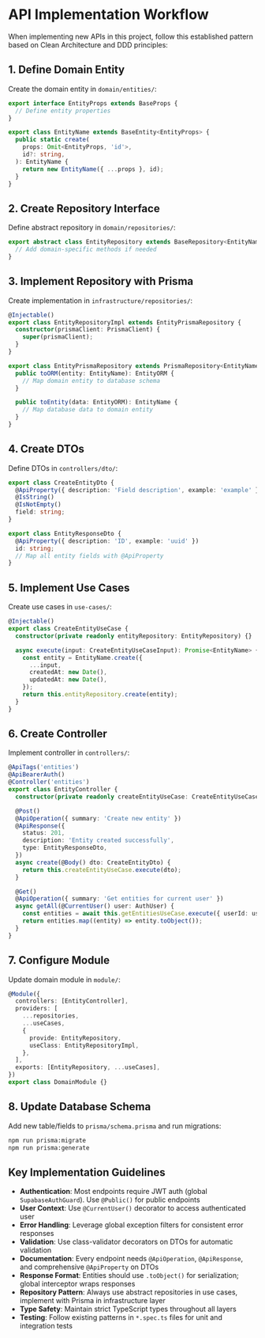 # API Implementation Workflow

When implementing new APIs in this project, follow this established pattern based on Clean Architecture and DDD principles:

## 1. Define Domain Entity

Create the domain entity in `domain/entities/`:

```typescript
export interface EntityProps extends BaseProps {
  // Define entity properties
}

export class EntityName extends BaseEntity<EntityProps> {
  public static create(
    props: Omit<EntityProps, 'id'>,
    id?: string,
  ): EntityName {
    return new EntityName({ ...props }, id);
  }
}
```

## 2. Create Repository Interface

Define abstract repository in `domain/repositories/`:

```typescript
export abstract class EntityRepository extends BaseRepository<EntityName> {
  // Add domain-specific methods if needed
}
```

## 3. Implement Repository with Prisma

Create implementation in `infrastructure/repositories/`:

```typescript
@Injectable()
export class EntityRepositoryImpl extends EntityPrismaRepository {
  constructor(prismaClient: PrismaClient) {
    super(prismaClient);
  }
}

export class EntityPrismaRepository extends PrismaRepository<EntityName> {
  public toORM(entity: EntityName): EntityORM {
    // Map domain entity to database schema
  }

  public toEntity(data: EntityORM): EntityName {
    // Map database data to domain entity
  }
}
```

## 4. Create DTOs

Define DTOs in `controllers/dto/`:

```typescript
export class CreateEntityDto {
  @ApiProperty({ description: 'Field description', example: 'example' })
  @IsString()
  @IsNotEmpty()
  field: string;
}

export class EntityResponseDto {
  @ApiProperty({ description: 'ID', example: 'uuid' })
  id: string;
  // Map all entity fields with @ApiProperty
}
```

## 5. Implement Use Cases

Create use cases in `use-cases/`:

```typescript
@Injectable()
export class CreateEntityUseCase {
  constructor(private readonly entityRepository: EntityRepository) {}

  async execute(input: CreateEntityUseCaseInput): Promise<EntityName> {
    const entity = EntityName.create({
      ...input,
      createdAt: new Date(),
      updatedAt: new Date(),
    });
    return this.entityRepository.create(entity);
  }
}
```

## 6. Create Controller

Implement controller in `controllers/`:

```typescript
@ApiTags('entities')
@ApiBearerAuth()
@Controller('entities')
export class EntityController {
  constructor(private readonly createEntityUseCase: CreateEntityUseCase) {}

  @Post()
  @ApiOperation({ summary: 'Create new entity' })
  @ApiResponse({
    status: 201,
    description: 'Entity created successfully',
    type: EntityResponseDto,
  })
  async create(@Body() dto: CreateEntityDto) {
    return this.createEntityUseCase.execute(dto);
  }

  @Get()
  @ApiOperation({ summary: 'Get entities for current user' })
  async getAll(@CurrentUser() user: AuthUser) {
    const entities = await this.getEntitiesUseCase.execute({ userId: user.id });
    return entities.map((entity) => entity.toObject());
  }
}
```

## 7. Configure Module

Update domain module in `module/`:

```typescript
@Module({
  controllers: [EntityController],
  providers: [
    ...repositories,
    ...useCases,
    {
      provide: EntityRepository,
      useClass: EntityRepositoryImpl,
    },
  ],
  exports: [EntityRepository, ...useCases],
})
export class DomainModule {}
```

## 8. Update Database Schema

Add new table/fields to `prisma/schema.prisma` and run migrations:

```bash
npm run prisma:migrate
npm run prisma:generate
```

## Key Implementation Guidelines

- **Authentication**: Most endpoints require JWT auth (global `SupabaseAuthGuard`). Use `@Public()` for public endpoints
- **User Context**: Use `@CurrentUser()` decorator to access authenticated user
- **Error Handling**: Leverage global exception filters for consistent error responses
- **Validation**: Use class-validator decorators on DTOs for automatic validation
- **Documentation**: Every endpoint needs `@ApiOperation`, `@ApiResponse`, and comprehensive `@ApiProperty` on DTOs
- **Response Format**: Entities should use `.toObject()` for serialization; global interceptor wraps responses
- **Repository Pattern**: Always use abstract repositories in use cases, implement with Prisma in infrastructure layer
- **Type Safety**: Maintain strict TypeScript types throughout all layers
- **Testing**: Follow existing patterns in `*.spec.ts` files for unit and integration tests
